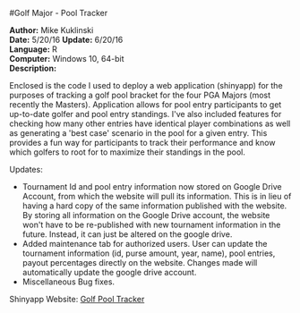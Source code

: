 #Golf Major - Pool Tracker

**Author:** Mike Kuklinski  
**Date:** 5/20/16
**Update:** 6/20/16  
**Language:** R  
**Computer:** Windows 10, 64-bit  
**Description:**  

Enclosed is the code I used to deploy a web application (shinyapp) for the purposes of tracking a golf pool bracket for the four PGA Majors (most recently the Masters). Application allows for pool entry participants to get up-to-date golfer and pool entry standings. I've also included features for checking how many
other entries have identical player combinations as well as generating a 'best case' scenario in the pool for a given entry. This provides a fun way for participants to track their
performance and know which golfers to root for to maximize their standings in the pool.

Updates:  
- Tournament Id and pool entry information now stored on Google Drive Account, from which the website will pull its information. This is in lieu of having a hard copy of the same information published with the website.  By storing all information on the Google Drive account, the website won't have to be re-published with new tournament information in the future. Instead, it can just be altered on the google drive. 
- Added maintenance tab for authorized users. User can update the tournament information (id, purse amount, year, name), pool entries, payout percentages directly on the website. Changes made will automatically update the google drive account.
- Miscellaneous Bug fixes. 

Shinyapp Website:
[Golf Pool Tracker](https://mike-kuklinski.shinyapps.io/Boomer_Pool/)
